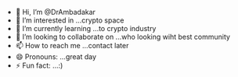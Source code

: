 - 👋 Hi, I’m @DrAmbadakar
- 👀 I’m interested in ...crypto space
- 🌱 I’m currently learning ...to crypto industry
- 💞️ I’m looking to collaborate on ...who looking wiht best community
- 📫 How to reach me ...contact later
- 😄 Pronouns: ...great day
- ⚡ Fun fact: ...:)

<!---
DrAmbadakar/DrAmbadakar is a ✨ special ✨ repository because its `README.md` (this file) appears on your GitHub profile.
You can click the Preview link to take a look at your changes.
--->
